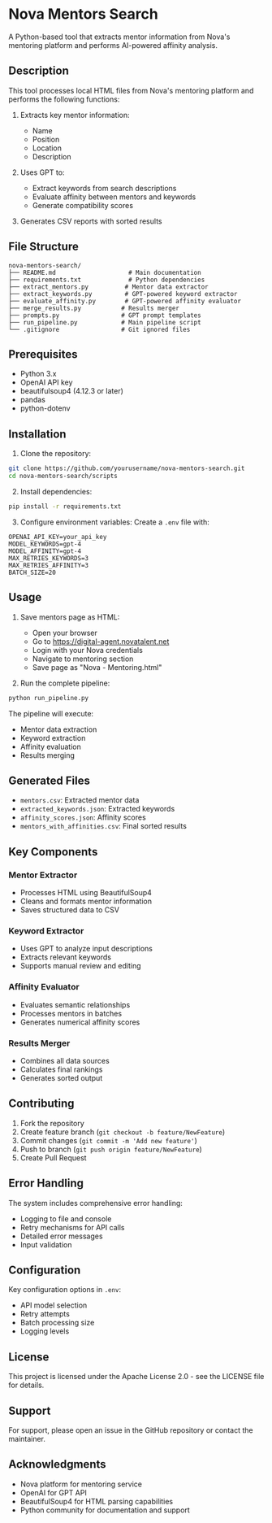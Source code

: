 # Nova Mentors Search

A Python-based tool that extracts mentor information from Nova's mentoring platform and performs AI-powered affinity analysis.

## Description

This tool processes local HTML files from Nova's mentoring platform and performs the following functions:

1. Extracts key mentor information:
   - Name
   - Position
   - Location
   - Description

2. Uses GPT to:
   - Extract keywords from search descriptions
   - Evaluate affinity between mentors and keywords
   - Generate compatibility scores

3. Generates CSV reports with sorted results

## File Structure

```
nova-mentors-search/
├── README.md                    # Main documentation
├── requirements.txt             # Python dependencies
├── extract_mentors.py          # Mentor data extractor
├── extract_keywords.py         # GPT-powered keyword extractor
├── evaluate_affinity.py        # GPT-powered affinity evaluator
├── merge_results.py           # Results merger
├── prompts.py                 # GPT prompt templates
├── run_pipeline.py            # Main pipeline script
└── .gitignore                 # Git ignored files
```

## Prerequisites

- Python 3.x
- OpenAI API key
- beautifulsoup4 (4.12.3 or later)
- pandas
- python-dotenv

## Installation

1. Clone the repository:
```bash
git clone https://github.com/yourusername/nova-mentors-search.git
cd nova-mentors-search/scripts
```

2. Install dependencies:
```bash
pip install -r requirements.txt
```

3. Configure environment variables:
Create a `.env` file with:
```
OPENAI_API_KEY=your_api_key
MODEL_KEYWORDS=gpt-4
MODEL_AFFINITY=gpt-4
MAX_RETRIES_KEYWORDS=3
MAX_RETRIES_AFFINITY=3
BATCH_SIZE=20
```

## Usage

1. Save mentors page as HTML:
   - Open your browser
   - Go to https://digital-agent.novatalent.net
   - Login with your Nova credentials
   - Navigate to mentoring section
   - Save page as "Nova - Mentoring.html"

2. Run the complete pipeline:
```bash
python run_pipeline.py
```

The pipeline will execute:
- Mentor data extraction
- Keyword extraction
- Affinity evaluation
- Results merging

## Generated Files

- `mentors.csv`: Extracted mentor data
- `extracted_keywords.json`: Extracted keywords
- `affinity_scores.json`: Affinity scores
- `mentors_with_affinities.csv`: Final sorted results

## Key Components

### Mentor Extractor
- Processes HTML using BeautifulSoup4
- Cleans and formats mentor information
- Saves structured data to CSV

### Keyword Extractor
- Uses GPT to analyze input descriptions
- Extracts relevant keywords
- Supports manual review and editing

### Affinity Evaluator
- Evaluates semantic relationships
- Processes mentors in batches
- Generates numerical affinity scores

### Results Merger
- Combines all data sources
- Calculates final rankings
- Generates sorted output

## Contributing

1. Fork the repository
2. Create feature branch (`git checkout -b feature/NewFeature`)
3. Commit changes (`git commit -m 'Add new feature'`)
4. Push to branch (`git push origin feature/NewFeature`)
5. Create Pull Request

## Error Handling

The system includes comprehensive error handling:
- Logging to file and console
- Retry mechanisms for API calls
- Detailed error messages
- Input validation

## Configuration

Key configuration options in `.env`:
- API model selection
- Retry attempts
- Batch processing size
- Logging levels

## License

This project is licensed under the Apache License 2.0 - see the LICENSE file for details.

## Support

For support, please open an issue in the GitHub repository or contact the maintainer.

## Acknowledgments

- Nova platform for mentoring service
- OpenAI for GPT API
- BeautifulSoup4 for HTML parsing capabilities
- Python community for documentation and support